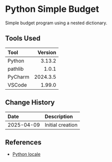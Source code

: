 # Python Simple Budget
Simple budget program using a nested dictionary.

## Tools Used

| Tool    |  Version |
|:--------|---------:|
| Python  |   3.13.2 |
| pathlib |    1.0.1 |
| PyCharm | 2024.3.5 |
| VSCode  |   1.99.0 |

## Change History

| Date       | Description      |
|:-----------|:-----------------|
| 2025-04-09 | Initial creation |

## References
* [Python locale](https://docs.python.org/3/library/locale.html)